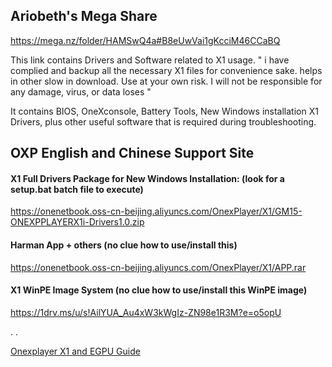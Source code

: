 
## Ariobeth's Mega Share

https://mega.nz/folder/HAMSwQ4a#B8eUwVai1gKcciM46CCaBQ

This link contains Drivers and Software related to X1 usage.
" i have complied and backup all the necessary X1 files for convenience sake. helps in other slow in download. Use at your own risk. I will not be responsible for any damage, virus, or data loses "

It contains BIOS, OneXconsole, Battery Tools, New Windows installation X1 Drivers, plus other useful software that is required during troubleshooting.

## OXP English and Chinese Support Site

#### X1 Full Drivers Package for New Windows Installation: (look for a setup.bat batch file to execute)

https://onenetbook.oss-cn-beijing.aliyuncs.com/OnexPlayer/X1/GM15-ONEXPPLAYERX1i-Drivers1.0.zip
#### Harman App + others (no clue how to use/install this)
https://onenetbook.oss-cn-beijing.aliyuncs.com/OnexPlayer/X1/APP.rar

#### X1 WinPE Image System (no clue how to use/install this WinPE image)
https://1drv.ms/u/s!AilYUA_Au4xW3kWgIz-ZN98e1R3M?e=o5opU

.
.

[Onexplayer X1 and EGPU Guide](../main/README.md)
